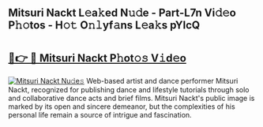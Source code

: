 ## Mitsuri Nackt L𝚎a𝚔ed N𝚞𝚍e - Part-L7n Vi𝚍𝚎o P𝚑𝚘tos - H𝚘𝚝 O𝚗𝚕yf𝚊ns L𝚎a𝚔s pYlcQ

# <h2><a href="http://kfbsdh3.oniu.top/?m=Mitsuri+Nackt">🔗👉 🔴 Mitsuri Nackt P𝚑ot𝚘𝚜 V𝚒d𝚎o</a></h2>

[![Mitsuri Nackt Nu𝚍e𝚜](https://i.imgur.com/0qMVB7G.gif)](http://kfbsdh3.oniu.top/?m=Mitsuri+Nackt)
Web-based artist and dance performer Mitsuri Nackt, recognized for publishing dance and lifestyle tutorials through solo and collaborative dance acts and brief films. Mitsuri Nackt's public image is marked by its open and sincere demeanor, but the complexities of his personal life remain a source of intrigue and fascination.  
